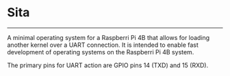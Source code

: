 # Sita

---

A minimal operating system for a Raspberri Pi 4B that allows for loading another kernel over a UART connection. It is intended to enable fast development of operating systems on the Raspberri Pi 4B system.

The primary pins for UART action are GPIO pins 14 (TXD) and 15 (RXD).
